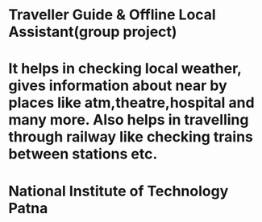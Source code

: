 # Traveller Guide & Offline Local Assistant(group project)
# It helps in checking local weather, gives information about near by places like atm,theatre,hospital and many more. Also helps in travelling through railway like checking trains between stations etc.
# National Institute of Technology Patna
